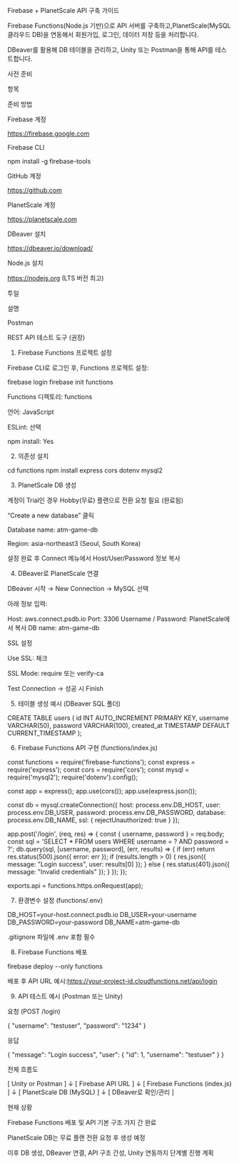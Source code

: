 Firebase + PlanetScale API 구축 가이드

Firebase Functions(Node.js 기반)으로 API 서버를 구축하고,PlanetScale(MySQL 클라우드 DB)을 연동해서 회원가입, 로그인, 데이터 저장 등을 처리합니다.

DBeaver를 활용해 DB 테이블을 관리하고, Unity 또는 Postman을 통해 API를 테스트합니다.

사전 준비

항목

준비 방법

Firebase 계정

https://firebase.google.com

Firebase CLI

npm install -g firebase-tools

GitHub 계정

https://github.com

PlanetScale 계정

https://planetscale.com

DBeaver 설치

https://dbeaver.io/download/

Node.js 설치

https://nodejs.org (LTS 버전 최고)

투일

설명

Postman

REST API 테스트 도구 (권장)

1. Firebase Functions 프로젝트 설정

Firebase CLI로 로그인 후, Functions 프로젝트 설정:

firebase login
firebase init functions

Functions 디렉토리: functions

언어: JavaScript

ESLint: 선택

npm install: Yes

2. 의존성 설치

cd functions
npm install express cors dotenv mysql2

3. PlanetScale DB 생성

계정이 Trial인 경우 Hobby(무료) 플랜으로 전환 요청 필요 (완료됨)

“Create a new database” 클릭

Database name: atm-game-db

Region: asia-northeast3 (Seoul, South Korea)

설정 완료 후 Connect 메뉴에서 Host/User/Password 정보 복사

4. DBeaver로 PlanetScale 연결

DBeaver 시작 → New Connection → MySQL 선택

아래 정보 입력:

Host: aws.connect.psdb.io
Port: 3306
Username / Password: PlanetScale에서 복사
DB name: atm-game-db

SSL 설정

Use SSL: 체크

SSL Mode: require 또는 verify-ca

Test Connection → 성공 시 Finish

5. 테이블 생성 예시 (DBeaver SQL 폴더)

CREATE TABLE users (
  id INT AUTO_INCREMENT PRIMARY KEY,
  username VARCHAR(50),
  password VARCHAR(100),
  created_at TIMESTAMP DEFAULT CURRENT_TIMESTAMP
);

6. Firebase Functions API 구현 (functions/index.js)

const functions = require('firebase-functions');
const express = require('express');
const cors = require('cors');
const mysql = require('mysql2');
require('dotenv').config();

const app = express();
app.use(cors());
app.use(express.json());

const db = mysql.createConnection({
  host: process.env.DB_HOST,
  user: process.env.DB_USER,
  password: process.env.DB_PASSWORD,
  database: process.env.DB_NAME,
  ssl: { rejectUnauthorized: true }
});

app.post('/login', (req, res) => {
  const { username, password } = req.body;
  const sql = 'SELECT * FROM users WHERE username = ? AND password = ?';
  db.query(sql, [username, password], (err, results) => {
    if (err) return res.status(500).json({ error: err });
    if (results.length > 0) {
      res.json({ message: "Login success", user: results[0] });
    } else {
      res.status(401).json({ message: "Invalid credentials" });
    }
  });
});

exports.api = functions.https.onRequest(app);

7. 환경변수 설정 (functions/.env)

DB_HOST=your-host.connect.psdb.io
DB_USER=your-username
DB_PASSWORD=your-password
DB_NAME=atm-game-db

.gitignore 파일에 .env 포함 필수

8. Firebase Functions 배포

firebase deploy --only functions

배포 후 API URL 예시:https://your-project-id.cloudfunctions.net/api/login

9. API 테스트 예시 (Postman 또는 Unity)

요청 (POST /login)

{
  "username": "testuser",
  "password": "1234"
}

응답

{
  "message": "Login success",
  "user": {
    "id": 1,
    "username": "testuser"
  }
}

전체 흐름도

[ Unity or Postman ]
         ↓
 [ Firebase API URL ]
         ↓
[ Firebase Functions (index.js) ]
         ↓
[ PlanetScale DB (MySQL) ]
         ↓
[ DBeaver로 확인/관리 ]

현재 상황

Firebase Functions 배포 및 API 기본 구조 가지 간 완료

PlanetScale DB는 무료 플랜 전환 요청 후 생성 예정

이후 DB 생성, DBeaver 연결, API 구조 간성, Unity 연동까지 단계별 진행 계획